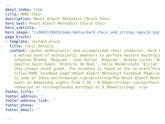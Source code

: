 ```yaml
---
about_index: true
title: MAMC Choir
description: Mount Albert Methodist Church Choir
hero_text: Mount Albert Methodist Church Choir
hero_subtitle: ''
hero_image: "/v1602139829/mamc/media/mark_choir_and_strings_egnvjb.jpg"
page_blocks:
- template: content-block
  title: Choir Details
  content: <p>Our enthusiastic and accomplished choir conductor, Mark Rosser, encourages
    a motley band of enthusiastic amateurs to perform western masterpieces such as
    Johannes Brahms ‘Requiem’, John Rutter ‘Requiem’, Andrew Carter ‘Benedicite’,
    Camille Saint-Saëns ‘Oratorio de Noël’, Felix Mendelssohn ‘Elijah’, and miraculously
    they always sound great. The evidence is found on the <a href="https://www.facebook.com/Mount-Albert-Methodist-Church-1695911697336904/"
    title="MAMC facebook page">Mount Albert Methodist Facebook Page</a> with links
    to some of these performances.</p><p><strong>The Mount Albert Methodist Choir
    meets on Wednesday nights from 7.30 – 9.00pm</strong> </p><p>There is a pre-service
    rehearsal on <strong>Sunday mornings at 9.30am</strong>. </p>
footer_title: ''
footer_address: ''
footer_address_link: ''
footer_phone: ''
footer_email: ''

---
```

